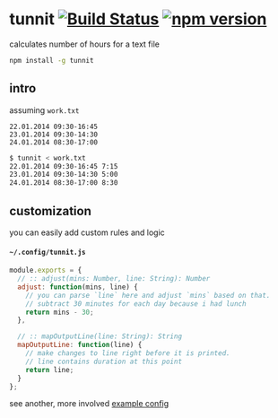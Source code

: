 # tunnit [![Build Status](https://travis-ci.org/raine/tunnit.svg?branch=master)](https://travis-ci.org/raine/tunnit) [![npm version](https://badge.fury.io/js/tunnit.svg)](https://www.npmjs.com/package/tunnit)

calculates number of hours for a text file

```sh
npm install -g tunnit
```

## intro

assuming `work.txt`

```
22.01.2014 09:30-16:45
23.01.2014 09:30-14:30
24.01.2014 08:30-17:00
```

```sh
$ tunnit < work.txt
22.01.2014 09:30-16:45 7:15
23.01.2014 09:30-14:30 5:00
24.01.2014 08:30-17:00 8:30
```

## customization

you can easily add custom rules and logic

#### `~/.config/tunnit.js`

```js
module.exports = {
  // :: adjust(mins: Number, line: String): Number
  adjust: function(mins, line) {
    // you can parse `line` here and adjust `mins` based on that.
    // subtract 30 minutes for each day because i had lunch
    return mins - 30;
  },

  // :: mapOutputLine(line: String): String
  mapOutputLine: function(line) {
    // make changes to line right before it is printed.
    // line contains duration at this point
    return line;
  }
};
```

see another, more involved [example config](https://github.com/raine/tunnit/blob/master/tunnit.example.js)
